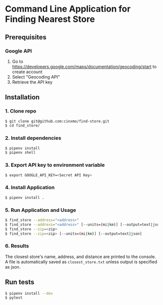 # Command Line Application for Finding Nearest Store

##  Prerequisites
### Google API
1. Go to https://developers.google.com/maps/documentation/geocoding/start to create account
2. Select "Geocoding API"
3. Retrieve the API key

## Installation
### 1. Clone repo
```bash
$ git clone git@github.com:cinxmo/find-store.git
$ cd find_store/
```
### 2. Install dependencies
```bash
$ pipenv install
$ pipenv shell
```

### 3. Export API key to environment variable
```bash
$ export GOOGLE_API_KEY=<Secret API Key>
```

### 4. Install Application
```bash
$ pipenv install .
```

### 5. Run Application and Usage
```bash
$ find_store --address="<address>"
$ find_store --address="<address>" [--units=(mi|km)] [--output=text|json]
$ find_store --zip=<zip>
$ find_store --zip=<zip> [--units=(mi|km)] [--output=text|json]
```

### 6. Results
The closest store's name, address, and distance are printed to the console.
A file is automatically saved as `closest_store.txt` unless output is specified as json.

## Run tests 
```bash
$ pipenv install --dev
$ pytest
```
